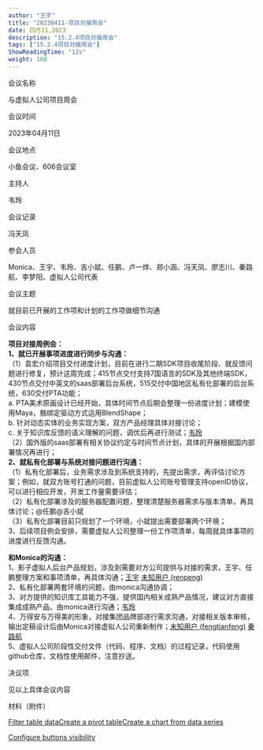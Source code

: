 ```yaml
---
author: "王宇"
title: "20230411-项目对接周会"
date: 四月11,2023
description: "15.2.4项目对接周会"
tags: ["15.2.4项目对接周会"]
ShowReadingTime: "12s"
weight: 168
---
```

会议名称

与虚拟人公司项目周会

会议时间

2023年04月11日

会议地点

小鱼会议、606会议室

主持人

韦玲

会议记录

冯天凤

参会人员

Monica、王宇、韦玲、吉小斌、任鹏、卢一烨、郑小涵、冯天凤、廖志川、秦路航、李梦阳、虚拟人公司代表

会议主题

就目前已开展的工作项和计划的工作项做细节沟通

会议内容

**项目对接周例会：**  
**1、就已开展事项进度进行同步与沟通：**  
（1）袁宏介绍项目交付进度计划，目前在进行二期SDK项目收尾阶段、就反馈问题进行修复，预计这周完成；415节点交付支持7国语言的SDK及其他终端SDK，430节点交付中英文的saas部署后台系统，515交付中国地区私有化部署的后台系统，630交付PTA功能；  
a. PTA美术原画设计已经开始，具体时间节点后期会整理一份进度计划；建模使用Maya，骼绑定驱动方式运用BlendShape；  
b. 针对动态实体的业务实现方案，双方产品经理具体对接讨论；  
c. 关于知识库反馈的语义理解的问题，调优后再进行测试；[韦玲](/display/~weiling)  
（2）国外版的saas部署有相关协议约定与时间节点计划，具体的开展根据国内部署情况再进行；  
**2、就私有化部署与系统对接问题进行沟通：**  
（1）私有化部署后，业务需求涉及到系统支持的，先提出需求，再评估讨论方案；例如，就双方账号打通的问题，目前虚拟人公司账号管理支持openID协议，可以进行相应开发，开发工作量需要评估；  
（2）私有化部署涉及的服务器配置问题，整理清楚服务器需求与版本清单，再具体讨论；@任鹏@吉小斌  
（3）私有化部署目前只规划了一个环境，小斌提出需要部署两个环境；  
3、后续项目例会安排，需要虚拟人公司整理一份工作项清单，每周就具体事项的进度进行反馈沟通。

**和Monica的沟通：**  
1、影子虚拟人后台产品规划，涉及到需要对方公司提供与对接的需求，王宇、任鹏整理方案和事项清单，再具体沟通；[王宇](/display/~wangyu) [未知用户 (renpeng)](/display/~renpeng)  
2、私有化部署两套环境的问题，由monica沟通协调；  
3、对方提供的知识库工具能力不强，提供国内相关成熟产品情况，建议对方直接集成成熟产品，由monica进行沟通；[韦玲](/display/~weiling)  
4、万得安与万得美的形象，对接集团品牌部进行需求沟通，对接相关版本审核，输出定稿设计后由Monica对接虚拟人公司重新制作；[未知用户 (fengtianfeng)](/display/~fengtianfeng) [秦路航](/display/~qinluhang)  
5、虚拟人公司阶段性交付文件（代码、程序、文档）的过程记录，代码使用github仓库，文档性使用邮件，注意抄送。

决议项

见以上具体会议内容

材料（附件）

  

[Filter table data](#)[Create a pivot table](#)[Create a chart from data series](#)

[Configure buttons visibility](/users/tfac-settings.action)